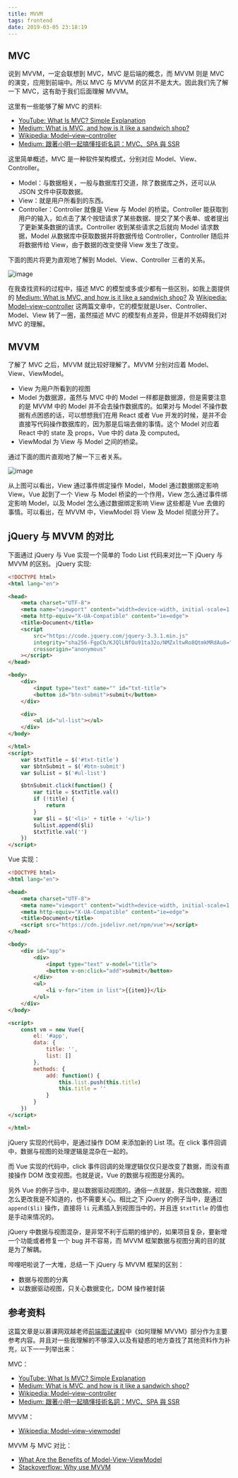 ```yaml
---
title: MVVM
tags: frontend
date: 2019-03-05 23:18:19
---
```



## MVC

说到 MVVM，一定会联想到 MVC，MVC 是后端的概念，而 MVVM 则是 MVC 的演变，应用到前端中。所以 MVC 与 MVVM 的区并不是太大。因此我们先了解一下 MVC，这有助于我们后面理解 MVVM。

这里有一些能够了解 MVC 的资料:

- [YouTube: What Is MVC? Simple Explanation](https://www.youtube.com/watch?v=pCvZtjoRq1I)
- [Medium: What is MVC, and how is it like a sandwich shop?](https://medium.freecodecamp.org/simplified-explanation-to-mvc-5d307796df30)
- [Wikipedia: Model–view–controller](https://en.wikipedia.org/wiki/Model%E2%80%93view%E2%80%93controller)
- [Medium: 跟著小明一起搞懂技術名詞：MVC、SPA 與 SSR](https://medium.com/@hulitw/introduction-mvc-spa-and-ssr-545c941669e9)

这里简单概述，MVC 是一种软件架构模式，分别对应 Model、View、Controller。

- Model：与数据相关，一般与数据库打交道，除了数据库之外，还可以从 JSON 文件中获取数据。
- View：就是用户所看到的东西。
- Controller：Controller 就像是 View 与 Model 的桥梁。Controller 能获取到用户的输入，如点击了某个按钮请求了某些数据、提交了某个表单、或者提出了更新某条数据的请求。Controller 收到某些请求之后就向 Model 请求数据，Model 从数据库中获取数据并将数据传给 Controller，Controller 随后并将数据传给 View，由于数据的改变使得 View 发生了改变。

下面的图片将更为直观地了解到 Model、View、Controller 三者的关系。

![image](https://user-images.githubusercontent.com/26449894/53777585-da9bbe80-3f34-11e9-9637-8bcc5d98ad71.png)

在我查找资料的过程中，描述 MVC 的模型或多或少都有一些区别，如我上面提供的 [Medium: What is MVC, and how is it like a sandwich shop?](https://medium.freecodecamp.org/simplified-explanation-to-mvc-5d307796df30) 及 [Wikipedia: Model–view–controller](https://en.wikipedia.org/wiki/Model%E2%80%93view%E2%80%93controller) 这两篇文章中，它的模型就是User、Controller、Model、View 转了一圈，虽然描述 MVC 的模型有点差异，但是并不妨碍我们对 MVC 的理解。

## MVVM

了解了 MVC 之后，MVVM 就比较好理解了。MVVM 分别对应着 Model、View、ViewModel。

- View 为用户所看到的视图
- Model 为数据源，虽然与 MVC 中的 Model 一样都是数据源，但是需要注意的是 MVVM 中的 Model 并不会去操作数据库的。如果对与 Model 不操作数据有点困惑的话，可以想想我们在用 React 或者 Vue 开发的时候，是并不会直接写代码操作数据库的，因为那是后端去做的事情。这个 Model 对应着 React 中的 state 及 props，Vue 中的 data 及 computed。
- ViewModal 为 View 与 Model 之间的桥梁。

通过下面的图片直观地了解一下三者关系。

![image](https://user-images.githubusercontent.com/26449894/53779937-1dfa2b00-3f3d-11e9-913b-c9b914aba17e.png)

从上图可以看出，View 通过事件绑定操作 Model，Model 通过数据绑定影响 View。Vue 起到了一个 View 与 Model 桥梁的一个作用，View 怎么通过事件绑定影响 Model，以及 Model 怎么通过数据绑定影响 View 这些都是 Vue 去做的事情。可以看出，在 MVVM 中，ViewModel 将 View 及 Model 彻底分开了。

## jQuery 与 MVVM 的对比

下面通过 jQuery 与 Vue 实现一个简单的 Todo List 代码来对比一下 jQuery 与 MVVM 的区别。
jQuery 实现:

```html
<!DOCTYPE html>
<html lang="en">

<head>
    <meta charset="UTF-8">
    <meta name="viewport" content="width=device-width, initial-scale=1.0">
    <meta http-equiv="X-UA-Compatible" content="ie=edge">
    <title>Document</title>
    <script
        src="https://code.jquery.com/jquery-3.3.1.min.js"
        integrity="sha256-FgpCb/KJQlLNfOu91ta32o/NMZxltwRo8QtmkMRdAu8="
        crossorigin="anonymous"
    ></script>
</head>

<body>
    <div>
        <input type="text" name="" id="txt-title">
        <button id="btn-submit">submit</button>
    </div>

    <div>
        <ul id="ul-list"></ul>
    </div>
</body>

</html>
<script>
    var $txtTitle = $('#txt-title')
    var $btnSubmit = $('#btn-submit')
    var $ulList = $('#ul-list')

    $btnSubmit.click(function() {
        var title = $txtTitle.val()
        if (!title) {
            return
        }
        var $li = $('<li>' + title + '</li>')
        $ulList.append($li)
        $txtTitle.val('')
    })
</script>
```

Vue 实现：

```html
<!DOCTYPE html>
<html lang="en">

<head>
    <meta charset="UTF-8">
    <meta name="viewport" content="width=device-width, initial-scale=1.0">
    <meta http-equiv="X-UA-Compatible" content="ie=edge">
    <title>Document</title>
    <script src="https://cdn.jsdelivr.net/npm/vue"></script>
</head>

<body>
    <div id="app">
        <div>
            <input type="text" v-model="title">
            <button v-on:click="add">submit</button>
        </div>
        <ul>
            <li v-for="item in list">{{item}}</li>
        </ul>
    </div>
</body>

<script>
    const vm = new Vue({
        el: '#app',
        data: {
            title: '',
            list: []
        },
        methods: {
            add: function() {
                this.list.push(this.title)
                this.title = ''
            }
        }
    })
</script>

</html>
```

jQuery 实现的代码中，是通过操作 DOM 来添加新的 List 项。在 click 事件回调中，数据与视图的处理逻辑是混杂在一起的。

而 Vue 实现的代码中，click 事件回调的处理逻辑仅仅只是改变了数据，而没有直接操作 DOM 改变视图。也就是说，Vue 的数据与视图是分离的。

另外 Vue 的例子当中，是以数据驱动视图的。通俗一点就是，我只改数据，视图怎么更改我是不知道的，也不需要关心。相比之下 jQuery 的例子当中，是通过 `append($li)` 操作，直接将 `li` 元素插入到视图当中的，并且连 `$txtTitle` 的值也是手动来情况的。

jQuery 中数据与视图混杂，是非常不利于后期的维护的，如果项目复杂，要新增一个功能或者修复一个 bug 并不容易，而 MVVM 框架数据与视图分离的目的就是为了解耦。

哔哩吧啦说了一大堆，总结一下 jQuery 与 MVVM 框架的区别：

- 数据与视图的分离
- 以数据驱动视图，只关心数据变化，DOM 操作被封装



## 参考资料

这篇文章是以慕课网双越老师[前端面试课程](https://coding.imooc.com/class/chapter/190.html#Anchor)中《如何理解 MVVM》部分作为主要参考内容。并且对一些我理解的不够深入以及有疑惑的地方查找了其他资料作为补充，以下一一列举出来：

MVC：

- [YouTube: What Is MVC? Simple Explanation](https://www.youtube.com/watch?v=pCvZtjoRq1I)
- [Medium: What is MVC, and how is it like a sandwich shop?](https://medium.freecodecamp.org/simplified-explanation-to-mvc-5d307796df30)
- [Wikipedia: Model–view–controller](https://en.wikipedia.org/wiki/Model%E2%80%93view%E2%80%93controller)
- [Medium: 跟著小明一起搞懂技術名詞：MVC、SPA 與 SSR](https://medium.com/@hulitw/introduction-mvc-spa-and-ssr-545c941669e9)

MVVM：

- [Wikipedia: Model–view–viewmodel](https://en.wikipedia.org/wiki/Model%E2%80%93view%E2%80%93viewmodel)

MVVM 与 MVC 对比：

- [What Are the Benefits of Model-View-ViewModel](https://cocoacasts.com/what-are-the-benefits-of-model-view-viewmodel)
- [Stackoverflow: Why use MVVM](https://stackoverflow.com/questions/2653096/why-use-mvvm)
